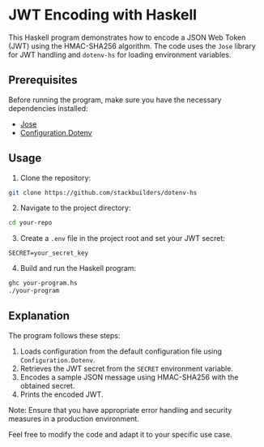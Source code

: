 # JWT Encoding with Haskell

This Haskell program demonstrates how to encode a JSON Web Token (JWT) using the HMAC-SHA256 algorithm. The code uses the `Jose` library for JWT handling and `dotenv-hs` for loading environment variables.

## Prerequisites

Before running the program, make sure you have the necessary dependencies installed:

- [Jose](https://hackage.haskell.org/package/jose)
- [Configuration.Dotenv](https://hackage.haskell.org/package/dotenv)

## Usage

1. Clone the repository:

```bash
git clone https://github.com/stackbuilders/dotenv-hs
```

2. Navigate to the project directory:

```bash
cd your-repo
```

3. Create a `.env` file in the project root and set your JWT secret:

```env
SECRET=your_secret_key
```

4. Build and run the Haskell program:

```bash
ghc your-program.hs
./your-program
```

## Explanation

The program follows these steps:

1. Loads configuration from the default configuration file using `Configuration.Dotenv`.
2. Retrieves the JWT secret from the `SECRET` environment variable.
3. Encodes a sample JSON message using HMAC-SHA256 with the obtained secret.
4. Prints the encoded JWT.

Note: Ensure that you have appropriate error handling and security measures in a production environment.

Feel free to modify the code and adapt it to your specific use case.
